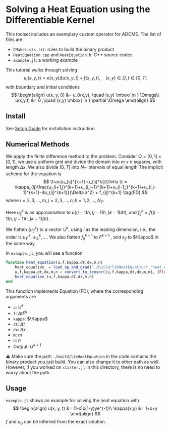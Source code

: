 # Solving a Heat Equation using the Differentiable Kernel

This toolset includes an exemplary custom operator for ADCME. The list of files are 

- `CMakeLists.txt`: rules to build the binary product
- `HeatEquation.cpp` and `HeatEquation.h`: C++ source codes
- `example.jl`: a working example

This tutorial walks through solving 
$$
u_t(x, y, t) = \kappa(x, y) \Delta u(x, y, t) + f(x, y, t),\quad (x, y)\in \Omega, t\in [0,T]
$$
with boundary and initial conditions
$$
\begin{align}
u(x, y, 0) &= u_0(x,y), \quad (x,y) \mbox{ in }  \Omega\\
u(x,y,t) &= 0 ,\quad (x,y) \mbox{ in } \partial \Omega
\end{align}
$$


## Install 

See [Setup Guide](../Setup.md) for installation instruction.

## Numerical Methods

We apply the finite difference method to the problem. Consider $\Omega=[0,1]\times [0,1]$, we use a uniform grid and divide the domain into $m\times n$ squares, with length $\Delta  x$. We also divide $[0,T]$ into $N_T$ intervals of equal length The implicit scheme for the equation is 
$$
\frac{u_{ij}^{k+1}-u_{ij}^k}{\Delta t} = \kappa_{ij}\frac{u_{i+1,j}^{k+1}+u_{i,j+1}^{k+1}+u_{i-1,j}^{k+1}+u_{i,j-1}^{k+1}-4u_{ij}^{k+1}}{\Delta x^2} + f_{ij}^{k+1} \tag{FD}
$$
where $i=2,3,\ldots, m, j=2,3,\ldots, n, k=1,2,\ldots, N_T$.

Here $u_{ij}^k$ is an approximation to $u((i-1)h, (j-1)h, (k-1)\Delta t)$, and $f_{ij}^k = f((i-1)h, (j-1)h, (k-1)\Delta t)$.

We flatten $\{u_{ij}^k\}$ to a vector $U^k$, using $i$ as the leading dimension, i.e., the order is $u_{11}^k, u_{12}^k, \ldots$. We also flatten $f_{ij}^{k+1}$ to $F^{k+1}$ , and $\kappa_{ij}$ to $\Kappa$ in the same way

In `example.jl`, you will see a function

```julia
function heat_equation(u,f,kappa,dt,dx,m,n)
    heat_equation_ = load_op_and_grad("./build/libHeatEquation","heat_equation")
    u,f,kappa,dt,dx,m,n = convert_to_tensor([u,f,kappa,dt,dx,m,n], [Float64,Float64,Float64,Float64,Float64,Int64,Int64])
    heat_equation_(u,f,kappa,dt,dx,m,n)
end
```

This function implements Equation (FD), where the corresponding arguments are 

* `u`: $U^k$
* `f`: $\Delta tF^k$
* `kappa`: $\Kappa$
* `dt`: $\Delta t$
* `dx`: $\Delta x$
* `m`: $m$ 
* `n`: $n$
* Output: $U^{k+1}$

:warning: Make sure the path `./build/libHeatEquation` in the code contains the binary product you just build. You can also change it to other path as well. However, if you worked on `starter.jl` in this directory, there is no need to worry about the path. 

## Usage

`example.jl` shows an example for solving the heat equation with 
$$
\begin{align}
u(x, y, t) &= (1-x)x(1-y)ye^{-t}\\
\kappa(x,y) &= 1+x+y
\end{align}
$$
$f$ and $u_0$ can be inferred from the exact solution. 

